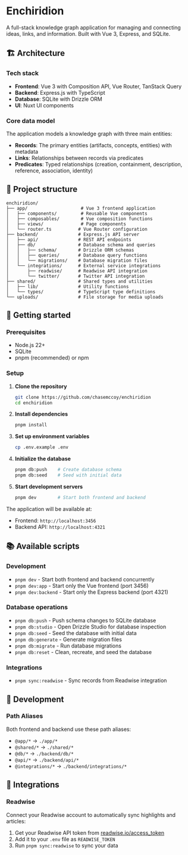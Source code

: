 # Enchiridion

A full-stack knowledge graph application for managing and connecting ideas, links, and information. Built with Vue 3, Express, and SQLite.

## 🏗️ Architecture

### Tech stack

- **Frontend**: Vue 3 with Composition API, Vue Router, TanStack Query
- **Backend**: Express.js with TypeScript
- **Database**: SQLite with Drizzle ORM
- **UI**: Nuxt UI components

### Core data model

The application models a knowledge graph with three main entities:

- **Records**: The primary entities (artifacts, concepts, entities) with metadata
- **Links**: Relationships between records via predicates
- **Predicates**: Typed relationships (creation, containment, description, reference, association, identity)

## 📁 Project structure

```
enchiridion/
├── app/                    # Vue 3 frontend application
│   ├── components/         # Reusable Vue components
│   ├── composables/        # Vue composition functions
│   ├── views/              # Page components
│   └── router.ts          # Vue Router configuration
├── backend/               # Express.js API server
│   ├── api/               # REST API endpoints
│   ├── db/                # Database schema and queries
│   │   ├── schema/        # Drizzle ORM schemas
│   │   ├── queries/       # Database query functions
│   │   └── migrations/    # Database migration files
│   └── integrations/      # External service integrations
│       ├── readwise/      # Readwise API integration
│       └── twitter/       # Twitter API integration
├── shared/                # Shared types and utilities
│   ├── lib/               # Utility functions
│   └── types/             # TypeScript type definitions
└── uploads/               # File storage for media uploads
```

## 🚀 Getting started

### Prerequisites

- Node.js 22+
- SQLite
- pnpm (recommended) or npm

### Setup

1. **Clone the repository**

   ```bash
   git clone https://github.com/chasemccoy/enchiridion
   cd enchiridion
   ```

2. **Install dependencies**

   ```bash
   pnpm install
   ```

3. **Set up environment variables**

   ```bash
   cp .env.example .env
   ```

4. **Initialize the database**

   ```bash
   pnpm db:push    # Create database schema
   pnpm db:seed    # Seed with initial data
   ```

5. **Start development servers**
   ```bash
   pnpm dev        # Start both frontend and backend
   ```

The application will be available at:

- Frontend: `http://localhost:3456`
- Backend API: `http://localhost:4321`

## 📚 Available scripts

### Development

- `pnpm dev` - Start both frontend and backend concurrently
- `pnpm dev:app` - Start only the Vue frontend (port 3456)
- `pnpm dev:backend` - Start only the Express backend (port 4321)

### Database operations

- `pnpm db:push` - Push schema changes to SQLite database
- `pnpm db:studio` - Open Drizzle Studio for database inspection
- `pnpm db:seed` - Seed the database with initial data
- `pnpm db:generate` - Generate migration files
- `pnpm db:migrate` - Run database migrations
- `pnpm db:reset` - Clean, recreate, and seed the database

### Integrations

- `pnpm sync:readwise` - Sync records from Readwise integration

## 🔧 Development

### Path Aliases

Both frontend and backend use these path aliases:

- `@app/*` → `./app/*`
- `@shared/*` → `./shared/*`
- `@db/*` → `./backend/db/*`
- `@api/*` → `./backend/api/*`
- `@integrations/*` → `./backend/integrations/*`

## 🔌 Integrations

### Readwise

Connect your Readwise account to automatically sync highlights and articles:

1. Get your Readwise API token from [readwise.io/access_token](https://readwise.io/access_token)
2. Add it to your `.env` file as `READWISE_TOKEN`
3. Run `pnpm sync:readwise` to sync your data
